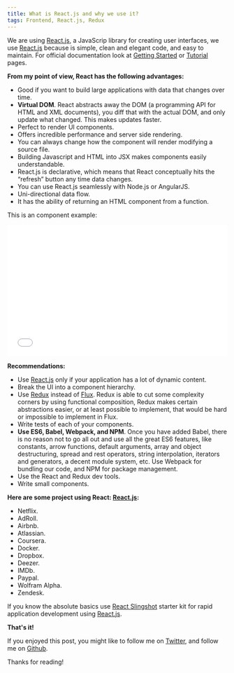 ```yaml
---
title: What is React.js and why we use it?
tags: Frontend, React.js, Redux
---
```


We are using [React.js](https://facebook.github.io/react/index.html), a JavaScrip library for creating user interfaces, we use [React.js](https://facebook.github.io/react/index.html) because is simple, clean and elegant code, and easy to maintain. For official documentation look at [Getting Started](https://facebook.github.io/react/docs/getting-started.html) or [Tutorial](https://facebook.github.io/react/docs/tutorial.html) pages.

**From my point of view, React has the following advantages:**

* Good if you want to build large applications with data that changes over time.
* **Virtual DOM**. React abstracts away the DOM (a programming API for HTML and XML documents), you diff that with the actual DOM, and only update what changed. This makes updates faster.
* Perfect to render UI components.
* Offers incredible performance and server side rendering.
* You can always change how the component will render modifying a source file.
* Building Javascript and HTML into JSX makes components easily understandable.
* React.js is declarative, which means that React conceptually hits the “refresh” button any time data changes.
* You can use React.js seamlessly with Node.js or AngularJS.
* Uni-directional data flow.
* It has the ability of returning an HTML component from a function.

This is an component example:

<iframe width="100%" height="300" src="//jsfiddle.net/69z2wepo/41203/embedded/js,result/dark/?fontColor=fff" allowfullscreen="allowfullscreen" frameborder="0"></iframe>

**Recommendations:**

* Use [React.js](https://facebook.github.io/react/index.html) only if your application has a lot of dynamic content.
* Break the UI into a component hierarchy.
* Use [Redux](http://redux.js.org/) instead of [Flux](https://facebook.github.io/flux/). Redux is able to cut some complexity corners by using functional composition, Redux makes certain abstractions easier, or at least possible to implement, that would be hard or impossible to implement in Flux.
* Write tests of each of your components.
* **Use ES6, Babel, Webpack, and NPM**. Once you have added Babel, there is no reason not to go all out and use all the great ES6 features, like constants, arrow functions, default arguments, array and object destructuring, spread and rest operators, string interpolation, iterators and generators, a decent module system, etc. Use Webpack for bundling our code, and NPM for package management.
* Use the React and Redux dev tools.
* Write small components.

**Here are some project using React: [React.js](https://facebook.github.io/react/index.html):**

* Netflix.
* AdRoll.
* Airbnb.
* Atlassian.
* Coursera.
* Docker.
* Dropbox.
* Deezer.
* IMDb.
* Paypal.
* Wolfram Alpha.
* Zendesk.

If you know the absolute basics use [React Slingshot](https://github.com/coryhouse/react-slingshot) starter kit for rapid application development using [React.js](https://facebook.github.io/react/index.html).

**That's it!**

If you enjoyed this post, you might like to follow me on [Twitter](https://twitter.com/ileonelperea), and follow me on [Github](https://github.com/iLeonelPerea).

Thanks for reading!